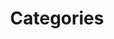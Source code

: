 ---
title: Categories
layout: categories
permalink: /en/categories/
lang: en
ref: archive
author_profile: true
---